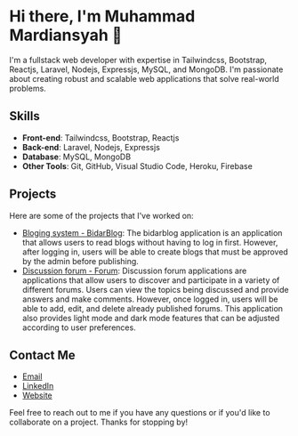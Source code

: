 # Hi there, I'm Muhammad Mardiansyah 👋

I'm a fullstack web developer with expertise in Tailwindcss, Bootstrap, Reactjs, Laravel, Nodejs, Expressjs, MySQL, and MongoDB. I'm passionate about creating robust and scalable web applications that solve real-world problems.

## Skills

- **Front-end**: Tailwindcss, Bootstrap, Reactjs
- **Back-end**: Laravel, Nodejs, Expressjs
- **Database**: MySQL, MongoDB
- **Other Tools**: Git, GitHub, Visual Studio Code, Heroku, Firebase

## Projects

Here are some of the projects that I've worked on:

- [Bloging system - BidarBlog](https://ti-bidar.com/): The bidarblog application is an application that allows users to read blogs without having to log in first. However, after logging in, users will be able to create blogs that must be approved by the admin before publishing.
- [Discussion forum - Forum](https://forum.ti-bidar.com/): Discussion forum applications are applications that allow users to discover and participate in a variety of different forums. Users can view the topics being discussed and provide answers and make comments. However, once logged in, users will be able to add, edit, and delete already published forums. This application also provides light mode and dark mode features that can be adjusted according to user preferences.


## Contact Me

- [Email](mailto:mardiansyahm002@gmail.com)
- [LinkedIn](https://www.linkedin.com/in/muhammad-mardiansyah-b8b787231/)
- [Website](https://mardiancode.tech/)


Feel free to reach out to me if you have any questions or if you'd like to collaborate on a project. Thanks for stopping by!
